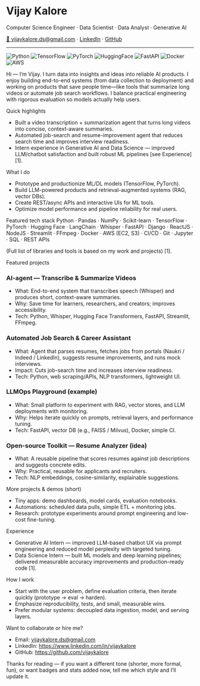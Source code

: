 <!--
  README for Vijay Kalore
  Replace any placeholder links if needed. This is written to sound natural and human.
-->

# Vijay Kalore
Computer Science Engineer · Data Scientist · Data Analyst · Generative AI

[📧 vijaykalore.ds@gmail.com](mailto:vijaykalore.ds@gmail.com) · [LinkedIn](https://www.linkedin.com/in/vijaykalore) · [GitHub](https://github.com/vijaykalore)

---


<p align="left">
<img alt="Python" src="https://img.shields.io/badge/Python-3776AB?logo=python&logoColor=white" />
<img alt="TensorFlow" src="https://img.shields.io/badge/TensorFlow-FF6F00?logo=tensorflow&logoColor=white" />
<img alt="PyTorch" src="https://img.shields.io/badge/PyTorch-EE4C2C?logo=pytorch&logoColor=white" />
<img alt="HuggingFace" src="https://img.shields.io/badge/HuggingFace-FEEA9F?logo=huggingface&logoColor=black" />
<img alt="FastAPI" src="https://img.shields.io/badge/FastAPI-005571?logo=fastapi&logoColor=white" />
<img alt="Docker" src="https://img.shields.io/badge/Docker-2496ED?logo=docker&logoColor=white" />
<img alt="AWS" src="https://img.shields.io/badge/AWS-FF9900?logo=amazonaws&logoColor=white" />
</p>


Hi — I’m Vijay. I turn data into insights and ideas into reliable AI products. I enjoy building end-to-end systems (from data collection to deployment) and working on products that save people time—like tools that summarize long videos or automate job search workflows. I balance practical engineering with rigorous evaluation so models actually help users.

Quick highlights
- Built a video transcription + summarization agent that turns long videos into concise, context-aware summaries.
- Automated job-search and resume-improvement agent that reduces search time and improves interview readiness.
- Intern experience in Generative AI and Data Science — improved LLM/chatbot satisfaction and built robust ML pipelines [see Experience] [1].

What I do
- Prototype and productionize ML/DL models (TensorFlow, PyTorch).
- Build LLM-powered products and retrieval-augmented systems (RAG, vector DBs).
- Create REST/async APIs and interactive UIs for ML tools.
- Optimize model performance and pipeline reliability for real users.

Featured tech stack
Python · Pandas · NumPy · Scikit-learn · TensorFlow · PyTorch · Hugging Face · LangChain · Whisper · FastAPI · Django · ReactJS · NodeJS · Streamlit · FFmpeg · Docker · AWS (EC2, S3) · CI/CD · Git · Jupyter · SQL · REST APIs

(Full list of libraries and tools is based on my work and projects) [1].

Featured projects
### AI-agent — Transcribe & Summarize Videos
- What: End-to-end system that transcribes speech (Whisper) and produces short, context-aware summaries.
- Why: Save time for learners, researchers, and creators; improves accessibility.
- Tech: Python, Whisper, Hugging Face Transformers, FastAPI, Streamlit, FFmpeg.

### Automated Job Search & Career Assistant
- What: Agent that parses resumes, fetches jobs from portals (Naukri / Indeed / LinkedIn), suggests resume improvements, and runs mock interviews.
- Impact: Cuts job-search time and increases interview readiness.
- Tech: Python, web scraping/APIs, NLP transformers, lightweight UI.

### LLMOps Playground (example)
- What: Small platform to experiment with RAG, vector stores, and LLM deployments with monitoring.
- Why: Helps iterate quickly on prompts, retrieval layers, and performance tuning.
- Tech: FastAPI, vector DB (e.g., FAISS / Milvus), Docker, simple CI.

### Open-source Toolkit — Resume Analyzer (idea)
- What: A reusable pipeline that scores resumes against job descriptions and suggests concrete edits.
- Why: Practical, reusable for applicants and recruiters.
- Tech: NLP embeddings, cosine-similarity, explainable suggestions.

More projects & demos (short)
- Tiny apps: demo dashboards, model cards, evaluation notebooks.
- Automations: scheduled data pulls, simple ETL + monitoring jobs.
- Research: prototype experiments around prompt engineering and low-cost fine-tuning.

Experience
- Generative AI Intern — improved LLM-based chatbot UX via prompt engineering and reduced model perplexity with targeted tuning.
- Data Science Intern — built ML models and deep learning pipelines; delivered measurable accuracy improvements and production-ready code [1].

How I work
- Start with the user problem, define evaluation criteria, then iterate quickly (prototype → eval → harden).
- Emphasize reproducibility, tests, and small, measurable wins.
- Prefer modular systems: decoupled data ingestion, model, and serving layers.

Want to collaborate or hire me?
- Email: vijaykalore.ds@gmail.com
- LinkedIn: https://www.linkedin.com/in/vijaykalore
- GitHub: https://github.com/vijaykalore


Thanks for reading — if you want a different tone (shorter, more formal, fun), or want badges and stats added now, tell me which style and I’ll update it.
